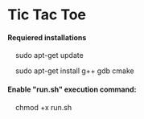 <h1> Tic Tac Toe </h1>
<h4> Requiered installations</h4>
  <br\> <p> &nbsp&nbsp&nbsp sudo apt-get update </p>
  <br\> <p> &nbsp&nbsp&nbsp sudo apt-get install g++ gdb cmake </p>

<h4> Enable "run.sh" execution command: </h4> 
  <p> &nbsp&nbsp&nbsp chmod +x run.sh </p>
